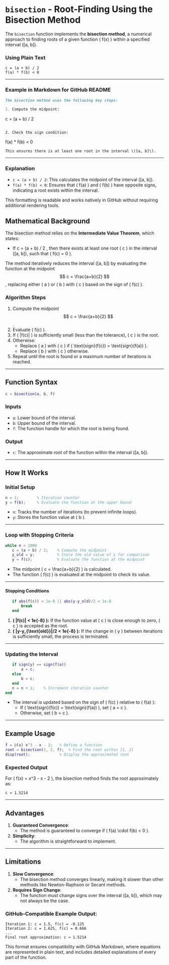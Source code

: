  
# `bisection` - Root-Finding Using the Bisection Method

The `bisection` function implements the **bisection method**, a numerical approach to finding roots of a given function \( f(x) \) within a specified interval \([a, b]\).

 
### Using Plain Text

```
c = (a + b) / 2
f(a) * f(b) < 0
```

---

### Example in Markdown for GitHub README

```markdown
The bisection method uses the following key steps:

1. Compute the midpoint:
   ```
   c = (a + b) / 2
   ```

2. Check the sign condition:
   ```
   f(a) * f(b) < 0
   ```
   This ensures there is at least one root in the interval \([a, b]\).
```

---

### Explanation

- `c = (a + b) / 2`: This calculates the midpoint of the interval \([a, b]\).
- `f(a) * f(b) < 0`: Ensures that \( f(a) \) and \( f(b) \) have opposite signs, indicating a root exists within the interval.

This formatting is readable and works natively in GitHub without requiring additional rendering tools.
## **Mathematical Background**

The bisection method relies on the **Intermediate Value Theorem**, which states:
- If c = (a + b) / 2
, then there exists at least one root \( c \) in the interval \([a, b]\), such that \( f(c) = 0 \).

The method iteratively reduces the interval \([a, b]\) by evaluating the function at the midpoint $$ c = \frac{a+b}{2} $$ , replacing either \( a \) or \( b \) with \( c \) based on the sign of \( f(c) \).

### Algorithm Steps
1. Compute the midpoint $$   c = \frac{a+b}{2}   $$.
2. Evaluate \( f(c) \).
3. If \( |f(c)| \) is sufficiently small (less than the tolerance), \( c \) is the root.
4. Otherwise:
   - Replace \( a \) with \( c \) if \( \text{sign}(f(c)) = \text{sign}(f(a)) \).
   - Replace \( b \) with \( c \) otherwise.
5. Repeat until the root is found or a maximum number of iterations is reached.

---

## **Function Syntax**

```matlab
c = bisection(a, b, f)
```

### **Inputs**
- `a`: Lower bound of the interval.
- `b`: Upper bound of the interval.
- `f`: The function handle for which the root is being found.

### **Output**
- `c`: The approximate root of the function within the interval \([a, b]\).

---

## **How It Works**

### Initial Setup
```matlab
n = 1;        % Iteration counter
y = f(b);     % Evaluate the function at the upper bound
```
- `n`: Tracks the number of iterations (to prevent infinite loops).
- `y`: Stores the function value at \( b \).

---

### Loop with Stopping Criteria
```matlab
while n < 1000
   c = (a + b) / 2;    % Compute the midpoint
   y_old = y;          % Store the old value of y for comparison
   y = f(c);           % Evaluate the function at the midpoint
```
- The midpoint \( c = \frac{a+b}{2} \) is calculated.
- The function \( f(c) \) is evaluated at the midpoint to check its value.

---

#### Stopping Conditions
```matlab
   if abs(f(c)) < 1e-8 || abs(y-y_old)/2 < 1e-8
       break
   end
```
1. **\( |f(c)| < 1e{-8} \):** If the function value at \( c \) is close enough to zero, \( c \) is accepted as the root.
2. **\( |y-y_{\text{old}}|/2 < 1e{-8} \):** If the change in \( y \) between iterations is sufficiently small, the process is terminated.

---

### Updating the Interval
```matlab
   if sign(y) == sign(f(a))
       a = c;
   else
       b = c;
   end
   n = n + 1;    % Increment iteration counter
end
```
- The interval is updated based on the sign of \( f(c) \) relative to \( f(a) \):
  - If \( \text{sign}(f(c)) = \text{sign}(f(a)) \), set \( a = c \).
  - Otherwise, set \( b = c \).

---

## **Example Usage**

```matlab
f = @(x) x^3 - x - 2;   % Define a function
root = bisection(1, 2, f);  % Find the root within [1, 2]
disp(root);             % Display the approximated root
```

### Expected Output
For \( f(x) = x^3 - x - 2 \), the bisection method finds the root approximately as:
```
c ≈ 1.5214
```

---

## **Advantages**
1. **Guaranteed Convergence**:
   - The method is guaranteed to converge if \( f(a) \cdot f(b) < 0 \).
2. **Simplicity**:
   - The algorithm is straightforward to implement.

---

## **Limitations**
1. **Slow Convergence**:
   - The bisection method converges linearly, making it slower than other methods like Newton-Raphson or Secant methods.
2. **Requires Sign Change**:
   - The function must change signs over the interval \([a, b]\), which may not always be the case.

 

### GitHub-Compatible Example Output:

```
Iteration 1: c = 1.5, f(c) = -0.125
Iteration 2: c = 1.625, f(c) = 0.666
...
Final root approximation: c ≈ 1.5214
```

This format ensures compatibility with GitHub Markdown, where equations are represented in plain text, and includes detailed explanations of every part of the function.
